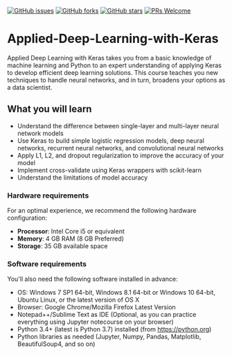 [![GitHub issues](https://img.shields.io/github/issues/TrainingByPackt/Applied-Deep-Learning-with-Keras-eLearning.svg)](https://github.com/TrainingByPackt/Applied-Deep-Learning-with-Keras-eLearning/issues)
[![GitHub forks](https://img.shields.io/github/forks/TrainingByPackt/Applied-Deep-Learning-with-Keras-eLearning.svg)](https://github.com/TrainingByPackt/Applied-Deep-Learning-with-Keras-eLearning/network)
[![GitHub stars](https://img.shields.io/github/stars/TrainingByPackt/Applied-Deep-Learning-with-Keras-eLearning.svg)](https://github.com/TrainingByPackt/Applied-Deep-Learning-with-Keras-eLearning/stargazers)
[![PRs Welcome](https://img.shields.io/badge/PRs-welcome-brightgreen.svg)](https://github.com/TrainingByPackt/Applied-Deep-Learning-with-Keras-eLearning/pulls)



# Applied-Deep-Learning-with-Keras
Applied Deep Learning with Keras takes you from a basic knowledge of machine learning and Python to an expert understanding of applying Keras to develop efficient deep learning solutions. This course teaches you new techniques to handle neural networks, and in turn, broadens your options as a data scientist. 	 

## What you will learn
* Understand the difference between single-layer and multi-layer neural network models
* Use Keras to build simple logistic regression models, deep neural networks, recurrent neural networks, and convolutional neural networks
* Apply L1, L2, and dropout regularization to improve the accuracy of your model
* Implement cross-validate using Keras wrappers with scikit-learn
* Understand the limitations of model accuracy


### Hardware requirements
For an optimal experience, we recommend the following hardware configuration:
* **Processor**: Intel Core i5 or equivalent
* **Memory**: 4 GB RAM (8 GB Preferred)
* **Storage**: 35 GB available space



### Software requirements
You'll also need the following software installed in advance:
* OS: Windows 7 SP1 64-bit, Windows 8.1 64-bit or Windows 10 64-bit, Ubuntu Linux, or the latest version of OS X
* Browser: Google Chrome/Mozilla Firefox Latest Version
* Notepad++/Sublime Text as IDE (Optional, as you can practice everything using Jupyter notecourse on your browser)
* Python 3.4+ (latest is Python 3.7) installed (from https://python.org)
* Python libraries as needed (Jupyter, Numpy, Pandas, Matplotlib, BeautifulSoup4, and so on)
